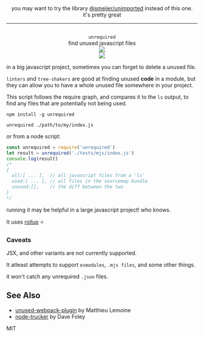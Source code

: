 <div align="center">
  you may want to try the library <a href="https://github.com/smeijer/unimported">@smeijer/unimported</a> instead of this one.
  <div>it's pretty great</div>
  <hr/>
</div>
<!-- spacer -->
<img height="15px" src="https://user-images.githubusercontent.com/399657/68221862-17ceb980-ffb8-11e9-87d4-7b30b6488f16.png"/>


<div align="center">

  <div><code>unrequired</code></div>
  <div>find unused javascript files</div>
  <div><img src="https://cloud.githubusercontent.com/assets/399657/23590290/ede73772-01aa-11e7-8915-181ef21027bc.png" /></div>

  <a href="https://npmjs.org/package/unrequired">
    <img src="https://img.shields.io/npm/v/unrequired.svg?style=flat-square" />
  </a>
</div>

in a big javascript project, sometimes you can forget to delete a unused file.

`linters` and `tree-shakers` are good at finding unused **code** in a module, but they can allow you to have a whole unused file somewhere in your project.

This script follows the require graph, and compares it to the `ls` output, to find any files that are potentially not being used.

`npm install -g unrequired`

`unrequired ./path/to/my/index.js`

or from a node script:
```js
const unrequired = require('unrequired')
let result = unrequired('./tests/mjs/index.js')
console.log(result)
/*
{
  all:[ ... ],  // all javascript files from a 'ls'
  used:[ ... ], // all files in the sourcemap bundle
  unused:[],    // the diff between the two
}
*/
```

running it may be helpful in a large javascript project! who knows.

It uses [rollup](https://rollupjs.org) ⭐️

### Caveats
JSX, and other variants are not currently supported.

It atleast attempts to support `esmodules`, `.mjs files`, and some other things.

it won't catch any unrequired `.json` files.

## See Also
* [unused-webpack-plugin](https://github.com/MatthieuLemoine/unused-webpack-plugin) by Matthieu Lemoine
* [node-trucker](https://github.com/davidmfoley/node-trucker) by Dave Foley

MIT
